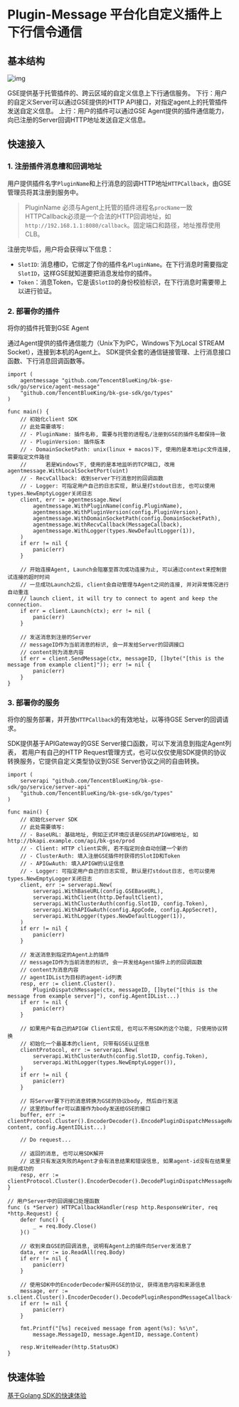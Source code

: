 # Plugin-Message 平台化自定义插件上下行信令通信

## 基本结构
![img](img/plugin_message_arch.png)

GSE提供基于托管插件的、跨云区域的自定义信息上下行通信服务。
下行：用户的自定义Server可以通过GSE提供的HTTP API接口，对指定agent上的托管插件发送自定义信息。
上行：用户的插件可以通过GSE Agent提供的插件通信能力，向已注册的Server回调HTTP地址发送自定义信息。

## 快速接入
### 1. 注册插件消息槽和回调地址
用户提供插件名字`PluginName`和上行消息的回调HTTP地址`HTTPCallback`，由GSE管理员将其注册到服务中。

> PluginName 必须与Agent上托管的插件进程名`procName`一致
> HTTPCallback必须是一个合法的HTTP回调地址，如`http://192.168.1.1:8080/callback`。固定端口和路径，地址推荐使用CLB。

注册完毕后，用户将会获得以下信息：
- `SlotID`: 消息槽ID，它绑定了你的插件名`PluginName`。在下行消息时需要指定`SlotID`，这样GSE就知道要把消息发给你的插件。
- `Token`：消息Token，它是该`SlotID`的身份校验标识，在下行消息时需要带上以进行验证。

### 2. 部署你的插件
将你的插件托管到GSE Agent

通过Agent提供的插件通信能力（Unix下为IPC，Windows下为Local STREAM Socket），连接到本机的Agent上。
SDK提供全套的通信链接管理、上行消息接口函数、下行消息回调函数等。

```golang
import (
    agentmessage "github.com/TencentBlueKing/bk-gse-sdk/go/service/agent-message"
    "github.com/TencentBlueKing/bk-gse-sdk/go/types"
)

func main() {
    // 初始化client SDK
    // 此处需要填写:
    // - PluginName: 插件名称, 需要与托管的进程名/注册到GSE的插件名都保持一致
    // - PluginVersion: 插件版本
    // - DomainSocketPath: unix(linux + macos)下, 使用的是本地ipc文件连接, 需要指定文件路径
    //      若是Windows下, 使用的是本地监听的TCP端口, 改用agentmessage.WithLocalSocketPort(uint)
    // - RecvCallback: 收到server下行消息时的回调函数
    // - Logger: 可指定用户自己的日志实现, 默认是打stdout日志, 也可以使用types.NewEmptyLogger关闭日志
    client, err := agentmessage.New(
        agentmessage.WithPluginName(config.PluginName),
        agentmessage.WithPluginVersion(config.PluginVersion),
        agentmessage.WithDomainSocketPath(config.DomainSocketPath),
        agentmessage.WithRecvCallback(MessageCallback),
        agentmessage.WithLogger(types.NewDefaultLogger(1)),
    )
    if err != nil {
        panic(err)
    }

    // 开始连接Agent, Launch会阻塞至首次成功连接为止, 可以通过context来控制尝试连接的超时时间
    // 一旦成功Launch之后, client会自动管理与Agent之间的连接, 并对异常情况进行自动重连
	// launch client, it will try to connect to agent and keep the connection.
    if err = client.Launch(ctx); err != nil {
        panic(err)
    }

    // 发送消息到注册的Server
    // messageID作为当前消息的标识, 会一并发给Server的回调接口
    // content则为消息内容
    if err = client.SendMessage(ctx, messageID, []byte("[this is the message from example client]")); err != nil {
        panic(err)
    }
}
```

### 3. 部署你的服务
将你的服务部署，并开放`HTTPCallback`的有效地址，以等待GSE Server的回调请求。

SDK提供基于APIGateway的GSE Server接口函数，可以下发消息到指定Agent列表，
若用户有自己的HTTP Request管理方式，也可以仅仅使用SDK提供的协议转换服务，它提供自定义类型协议到GSE Server协议之间的自由转换。

```golang
import (
    serverapi "github.com/TencentBlueKing/bk-gse-sdk/go/service/server-api"
    "github.com/TencentBlueKing/bk-gse-sdk/go/types"
)

func main() {
    // 初始化server SDK
    // 此处需要填写:
    // - BaseURL: 基础地址, 例如正式环境应该是GSE的APIGW根地址, 如http://bkapi.example.com/api/bk-gse/prod
    // - Client: HTTP client实例, 若不指定则会自动创建一个新的
    // - ClusterAuth: 填入注册GSE插件时获得的SlotID和Token
    // - APIGwAuth: 填入APIGW的认证信息
    // - Logger: 可指定用户自己的日志实现, 默认是打stdout日志, 也可以使用types.NewEmptyLogger关闭日志
    client, err := serverapi.New(
        serverapi.WithBaseURL(config.GSEBaseURL),
        serverapi.WithClient(http.DefaultClient),
        serverapi.WithClusterAuth(config.SlotID, config.Token),
        serverapi.WithAPIGwAuth(config.AppCode, config.AppSecret),
        serverapi.WithLogger(types.NewDefaultLogger(1)),
    )
    if err != nil {
        panic(err)
    }

    // 发送消息到指定的Agent上的插件
    // messageID作为当前消息的标识, 会一并发给Agent插件上的的回调函数
    // content为消息内容
    // agentIDList为目标的agent-id列表
    resp, err := client.Cluster().
        PluginDispatchMessage(ctx, messageID, []byte("[this is the message from example server]"), config.AgentIDList...)
    if err != nil {
        panic(err)
    }

    // 如果用户有自己的APIGW Client实现, 也可以不用SDK的这个功能, 只使用协议转换
    // 初始化一个最基本的client, 只带有GSE认证信息
    clientProtocol, err := serverapi.New(
        serverapi.WithClusterAuth(config.SlotID, config.Token),
        serverapi.WithLogger(types.NewEmptyLogger()),
    )
    if err != nil {
        panic(err)
    }

    // 将Server要下行的消息转换为GSE的协议body, 然后自行发送
    // 这里的buffer可以直接作为body发送给GSE的接口
    buffer, err := clientProtocol.Cluster().EncoderDecoder().EncodePluginDispatchMessageRequest(messageID, content, config.AgentIDList...)
    
    // Do request...

    // 返回的消息, 也可以用SDK解开
    // 这里只有发送失败的Agent才会有消息结果和错误信息, 如果agent-id没有在结果里则是成功的
    resp, err := clientProtocol.Cluster().EncoderDecoder().DecodePluginDispatchMessageResponse(body)
}

// 用户Server中的回调接口处理函数
func (s *Server) HTTPCallbackHandler(resp http.ResponseWriter, req *http.Request) {
    defer func() {
        _ = req.Body.Close()
    }()

    // 收到来自GSE的回调消息, 说明有Agent上的插件向Server发消息了
    data, err := io.ReadAll(req.Body)
    if err != nil {
        panic(err)
    }

    // 使用SDK中的EncoderDecoder解开GSE的协议, 获得消息内容和来源信息
    message, err := s.client.Cluster().EncoderDecoder().DecodePluginRespondMessageCallback(data)
    if err != nil {
        panic(err)
    }

    fmt.Printf("[%s] received message from agent(%s): %s\n",
        message.MessageID, message.AgentID, message.Content)

    resp.WriteHeader(http.StatusOK)
}
```

## 快速体验
[基于Golang SDK的快速体验](plugin_message_quickstart_with_go.md)